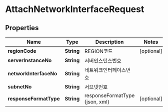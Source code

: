 
# AttachNetworkInterfaceRequest

## Properties
Name | Type | Description | Notes
------------ | ------------- | ------------- | -------------
**regionCode** | **String** | REGION코드 |  [optional]
**serverInstanceNo** | **String** | 서버인스턴스번호 | 
**networkInterfaceNo** | **String** | 네트워크인터페이스번호 | 
**subnetNo** | **String** | 서브넷번호 | 
**responseFormatType** | **String** | responseFormatType {json, xml} |  [optional]



